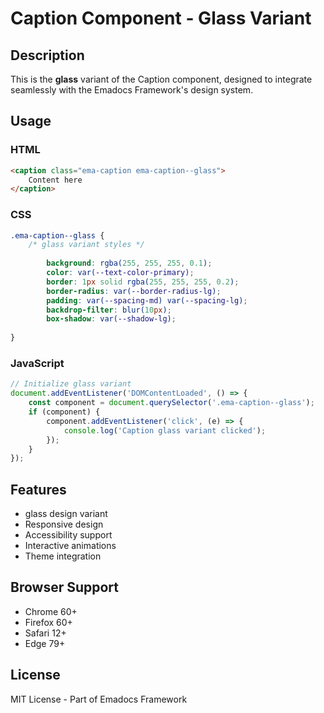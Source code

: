 # Caption Component - Glass Variant

## Description
This is the **glass** variant of the Caption component, designed to integrate seamlessly with the Emadocs Framework's design system.

## Usage

### HTML
```html
<caption class="ema-caption ema-caption--glass">
    Content here
</caption>
```

### CSS
```css
.ema-caption--glass {
    /* glass variant styles */
    
        background: rgba(255, 255, 255, 0.1);
        color: var(--text-color-primary);
        border: 1px solid rgba(255, 255, 255, 0.2);
        border-radius: var(--border-radius-lg);
        padding: var(--spacing-md) var(--spacing-lg);
        backdrop-filter: blur(10px);
        box-shadow: var(--shadow-lg);
    
}
```

### JavaScript
```javascript
// Initialize glass variant
document.addEventListener('DOMContentLoaded', () => {
    const component = document.querySelector('.ema-caption--glass');
    if (component) {
        component.addEventListener('click', (e) => {
            console.log('Caption glass variant clicked');
        });
    }
});
```

## Features
- glass design variant
- Responsive design
- Accessibility support
- Interactive animations
- Theme integration

## Browser Support
- Chrome 60+
- Firefox 60+
- Safari 12+
- Edge 79+

## License
MIT License - Part of Emadocs Framework
